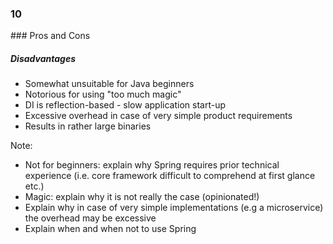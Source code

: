 
<h3 class="chapter-number">10</h3>
### Pros and Cons

##### Disadvantages

* Somewhat unsuitable for Java beginners
* Notorious for using "too much magic"
* DI is reflection-based - slow application start-up
* Excessive overhead in case of very simple product requirements
* Results in rather large binaries

Note:

* Not for beginners: explain why Spring requires prior technical experience
(i.e. core framework difficult to comprehend at first glance etc.)
* Magic: explain why it is not really the case (opinionated!)
* Explain why in case of very simple implementations (e.g a microservice) the
overhead may be excessive
* Explain when and when not to use Spring